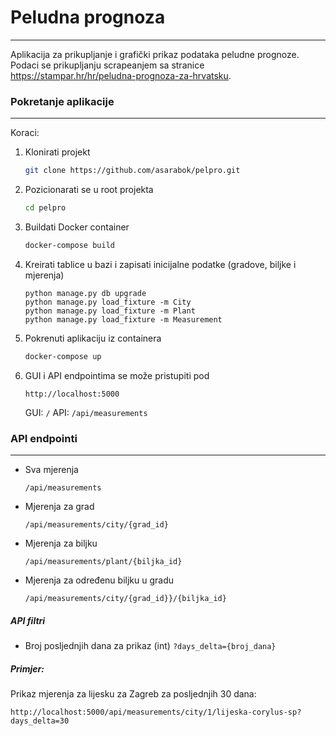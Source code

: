 # Peludna prognoza
---
Aplikacija za prikupljanje i grafički prikaz podataka peludne prognoze. Podaci se prikupljanju scrapeanjem sa stranice https://stampar.hr/hr/peludna-prognoza-za-hrvatsku.

### Pokretanje aplikacije
---

Koraci:
1. Klonirati projekt
    ```bash
    git clone https://github.com/asarabok/pelpro.git
    ```
2. Pozicionarati se u root projekta
    ```bash
    cd pelpro
    ```
3. Buildati Docker container
    ```bash
    docker-compose build
    ```
4. Kreirati tablice u bazi i zapisati inicijalne podatke (gradove, biljke i mjerenja)
    ```
    python manage.py db upgrade
    python manage.py load_fixture -m City
    python manage.py load_fixture -m Plant
    python manage.py load_fixture -m Measurement
    ```
5. Pokrenuti aplikaciju iz containera
    ```bash
    docker-compose up
    ```

6. GUI i API endpointima se može pristupiti pod
    ```
    http://localhost:5000
    ```
    GUI: `/`
    API: `/api/measurements`

### API endpointi
---

 - Sva mjerenja
    ```
    /api/measurements
    ```
 - Mjerenja za grad
    ```
    /api/measurements/city/{grad_id}
    ```
 - Mjerenja za biljku
    ```
    /api/measurements/plant/{biljka_id}
    ```
 - Mjerenja za određenu biljku u gradu
    ```
    /api/measurements/city/{grad_id}}/{biljka_id}
    ```

##### API filtri
 - Broj posljednjih dana za prikaz (int)  `?days_delta={broj_dana}`

##### Primjer:
Prikaz mjerenja za lijesku za Zagreb za posljednjih 30 dana:
```
http://localhost:5000/api/measurements/city/1/lijeska-corylus-sp?days_delta=30
```
